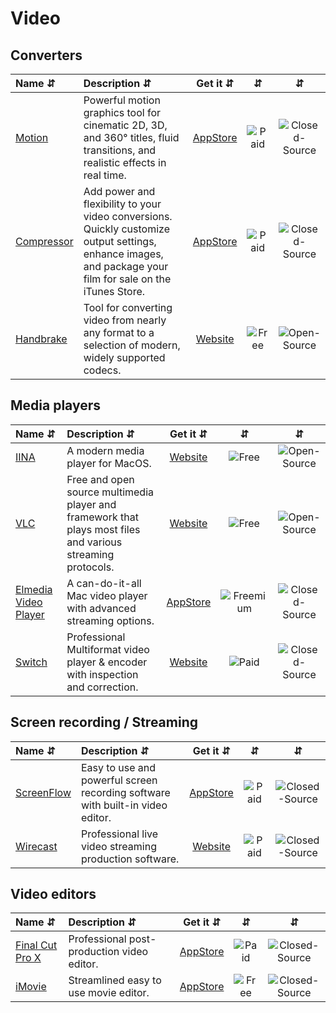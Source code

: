 # Video

## Converters
| Name ⇵ | Description ⇵ | Get it ⇵ | ⇵ | ⇵ |
|:-------|:--------------|:--------:|:-:|:-:|
|[Motion](https://www.apple.com/final-cut-pro/motion/)| Powerful motion graphics tool for cinematic 2D, 3D, and 360° titles, fluid transitions, and realistic effects in real time.|[AppStore](https://apps.apple.com/us/app/motion/id434290957?mt=12)|![Paid](symbols/paid.svg "Paid")|![Closed-Source](symbols/closed.svg "Closed-Source")|
|[Compressor](https://www.apple.com/final-cut-pro/compressor/)| Add power and flexibility to your video conversions. Quickly customize output settings, enhance images, and package your film for sale on the iTunes Store.|[AppStore](https://apps.apple.com/us/app/compressor/id424390742?mt=12)|![Paid](symbols/paid.svg "Paid")|![Closed-Source](symbols/closed.svg "Closed-Source")|
|[Handbrake](https://handbrake.fr/)| Tool for converting video from nearly any format to a selection of modern, widely supported codecs.|[Website](https://handbrake.fr/)|![Free](symbols/free.svg "Free")|![Open-Source](symbols/open.svg "Open-Source")|


## Media players
| Name ⇵ | Description ⇵ | Get it ⇵ | ⇵ | ⇵ |
|:-------|:--------------|:--------:|:-:|:-:|
|[IINA](https://iina.io/)| A modern media player for MacOS.|[Website](https://iina.io/)|![Free](symbols/free.svg "Free")|![Open-Source](symbols/open.svg "Open-Source")|
|[VLC](http://www.videolan.org/)| Free and open source multimedia player and framework that plays most files and various streaming protocols.|[Website](http://www.videolan.org/)|![Free](symbols/free.svg "Free")|![Open-Source](symbols/open.svg "Open-Source")|
|[Elmedia Video Player](https://www.elmedia-video-player.com/)| A can-do-it-all Mac video player with advanced streaming options.|[AppStore](https://apps.apple.com/us/app/elmedia-video-player/id1044549675?mt=12)|![Freemium](symbols/freemium.svg "Freemium")|![Closed-Source](symbols/closed.svg "Closed-Source")|
|[Switch](http://www.telestream.net/switch/)| Professional Multiformat video player & encoder with inspection and correction.|[Website](http://www.telestream.net/switch/)|![Paid](symbols/paid.svg "Paid")|![Closed-Source](symbols/closed.svg "Closed-Source")|


## Screen recording / Streaming
| Name ⇵ | Description ⇵ | Get it ⇵ | ⇵ | ⇵ |
|:-------|:--------------|:--------:|:-:|:-:|
|[ScreenFlow](http://www.telestream.net/screenflow/)| Easy to use and powerful screen recording software with built-in video editor.|[AppStore](DownloadLink)|![Paid](symbols/paid.svg "Paid")|![Closed-Source](symbols/closed.svg "Closed-Source")|
|[Wirecast](http://www.telestream.net/wirecast/)| Professional live video streaming production software.|[Website](http://www.telestream.net/wirecast/)|![Paid](symbols/paid.svg "Paid")|![Closed-Source](symbols/closed.svg "Closed-Source")|


## Video editors
| Name ⇵ | Description ⇵ | Get it ⇵ | ⇵ | ⇵ |
|:-------|:--------------|:--------:|:-:|:-:|
|[Final Cut Pro X](https://www.apple.com/final-cut-pro/)| Professional post-production video editor.|[AppStore](https://apps.apple.com/us/app/final-cut-pro/id424389933?mt=12)|![Paid](symbols/paid.svg "Paid")|![Closed-Source](symbols/closed.svg "Closed-Source")|
|[iMovie](https://www.apple.com/imovie/)| Streamlined easy to use movie editor.|[AppStore](https://apps.apple.com/us/app/imovie/id408981434?mt=12)|![Free](symbols/free.svg "Free")|![Closed-Source](symbols/closed.svg "Closed-Source")|
